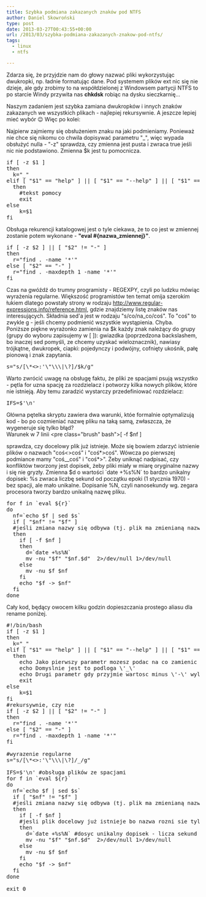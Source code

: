 ```yaml
---
title: Szybka podmiana zakazanych znaków pod NTFS
author: Daniel Skowroński
type: post
date: 2013-03-27T00:43:55+00:00
url: /2013/03/szybka-podmiana-zakazanych-znakow-pod-ntfs/
tags:
  - linux
  - ntfs

---
```

Zdarza się, że przyjdzie nam do głowy nazwać pliki wykorzystując dwukropki, np. ładnie formatując dane. Pod systemem plików ext nic się nie dzieje, ale gdy zrobimy to na współdzielonej z Windowsem partycji NTFS to po starcie Windy przywita nas **chkdsk** robiąc na dysku sieczkarnię...  
<!--break-->

  
  
Naszym zadaniem jest szybka zamiana dwukropków i innych znaków zakazanych we wszystkich plikach - najlepiej rekursywnie. A jeszcze lepiej mieć wybór 😉 Więc po kolei:

Najpierw zajmiemy się obsłużeniem znaku na jaki podmieniamy. Ponieważ nie chce się nikomu co chwila dopisywać parametru "_", więc wypada obsłużyć nulla - "-z" sprawdza, czy zmienna jest pusta i zwraca true jeśli nic nie podstawiono. Zmienna $k jest tu pomocnicza.

<pre class="EnlighterJSRAW bash">if [ -z $1 ]
then
  k="_"
elif [ "$1" == "help" ] || [ "$1" == "--help" ] || [ "$1" == "-h" ]
  then
    #tekst pomocy
    exit
else
    k=$1
fi
</pre>

Obsługa rekurencji katalogowej jest o tyle ciekawa, że to co jest w zmiennej zostanie potem wykonane - **"eval #{nazwa_zmiennej}"**.

<pre class="EnlighterJSRAW bash">if [ -z $2 ] || [ "$2" != "-" ]
then
  r="find . -name '*'"
else [ "$2" == "-" ]
  r="find . -maxdepth 1 -name '*'"
fi
</pre>

Czas na gwóźdź do trumny programisty - REGEXPY, czyli po ludzku mówiąc wyrażenia regularne. Większość programistów ten temat omija szerokim łukiem dlatego powstały strony w rodzaju http://www.regular-expressions.info/reference.html, gdzie znajdziemy listę znaków nas interesujących. Składnia sed'a jest w rodzaju "s/co/na_co/coś". To "coś" to zwykle g - jeśli chcemy podmienić wszystkie wystąpienia. Chyba.  
Poniższe piękne wyrażonko zamienia na $k każdy znak należący do grupy (grupy do wyboru zapisujemy w [ ]): gwiazdka (poprzedzona backslashem, bo inaczej sed pomyśli, ze chcemy uzyskać wieloznacznik), nawiasy trójkątne, dwukropek, ciapki: pojedynczy i podwójny, cofnięty ukośnik, pałę pionową i znak zapytania.

<pre class="EnlighterJSRAW bash">s="s/[\*&lt;>:'\"\\\|\?]/$k/g"
</pre>

Warto zwrócić uwagę na obsługę faktu, że pliki ze spacjami psują wszystko - pętla for uzna spację za rozdzielacz i potworzy kilka nowych plików, które nie istnieją. Aby temu zaradzić wystarczy przedefiniować rozdzielacz:

<pre class="EnlighterJSRAW bash">IFS=$'\n'
</pre>



Główna pętelka skryptu zawiera dwa warunki, któe formalnie optymalizują kod - bo po cozmieniać nazwę pliku na taką samą, zwłaszcza, że wygeneruje się tylko błąd?  
Warunek w 7 linii <pre class="brush" bash">[ -f $nf ]</pre> 

sprawdza, czy docelowy plik już istnieje. Może się bowiem zdarzyć istnienie plików o nazwach "coś<>coś" i "coś\*>coś". Wówcza po pierwszej podmiance mamy "coś__coś" i "coś\*>". Żeby uniknąć nadpisać, czy konfliktów tworzony jest dopisek, żeby pliki miały w miarę oryginalne nazwy i się nie gryzły. Zmienna $d o wartości \`date +%s%N\` to bardzo unikalny dopisek: %s zwraca liczbę sekund od początku epoki (1 stycznia 1970) - bez spacji, ale mało unikalne. Dopisanie %N, czyli nanosekundy wg. zegara procesora tworzy bardzo unikalną nazwę pliku.

<pre class="EnlighterJSRAW bash">for f in `eval ${r}`
do
  nf=`echo $f | sed $s`
  if [ "$nf" != "$f" ]
  #jeśli zmiana nazwy się odbywa (tj. plik ma zmienianą nazwę, a nie tylko jest pomijany)
  then
    if [ -f $nf ]
    then
      d=`date +%s%N` 
      mv -nu "$f" "$nf.$d"  2>/dev/null 1>/dev/null
    else
      mv -nu $f $nf
    fi
    echo "$f -> $nf"
  fi
done
</pre>

Cały kod, będący owocem kilku godzin dopieszczania prostego aliasu dla rename poniżej. 

<pre class="EnlighterJSRAW bash">#!/bin/bash
if [ -z $1 ]
then
  k="_"
elif [ "$1" == "help" ] || [ "$1" == "--help" ] || [ "$1" == "-h" ]
  then
    echo Jako pierwszy parametr mozesz podac na co zamienic dwukropki
    echo Domyslnie jest to podloga \'_\'
    echo Drugi parametr gdy przyjmie wartosc minus \'-\' wylaczy rekursje
    exit
else
    k=$1
fi
#rekursywnie, czy nie
if [ -z $2 ] || [ "$2" != "-" ]
then
  r="find . -name '*'"
else [ "$2" == "-" ]
  r="find . -maxdepth 1 -name '*'"
fi

#wyrazenie regularne
s="s/[\*&lt;>:'\"\\\|\?]/_/g"

IFS=$'\n' #obsługa plików ze spacjami
for f in `eval ${r}`
do
  nf=`echo $f | sed $s`
  if [ "$nf" != "$f" ]
  #jeśli zmiana nazwy się odbywa (tj. plik ma zmienianą nazwę, a nie tylko jest pomijany)
  then
    if [ -f $nf ]
    #jesli plik docelowy już istnieje bo nazwa rozni sie tylko znakami zakazanymi (ale sa one w tej samej liczbie)
    then
      d=`date +%s%N` #dosyc unikalny dopisek - licza sekund od epoki+nanosekundy zegara systemowego
      mv -nu "$f" "$nf.$d"  2>/dev/null 1>/dev/null
    else
      mv -nu $f $nf
    fi
    echo "$f -> $nf"
  fi
done

exit 0
</pre>